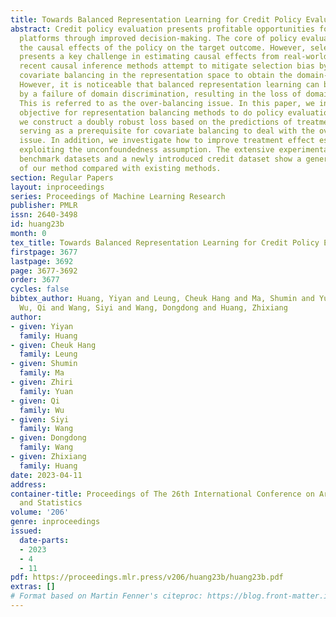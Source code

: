 ```yaml
---
title: Towards Balanced Representation Learning for Credit Policy Evaluation
abstract: Credit policy evaluation presents profitable opportunities for E-commerce
  platforms through improved decision-making. The core of policy evaluation is estimating
  the causal effects of the policy on the target outcome. However, selection bias
  presents a key challenge in estimating causal effects from real-world data. Some
  recent causal inference methods attempt to mitigate selection bias by leveraging
  covariate balancing in the representation space to obtain the domain-invariant features.
  However, it is noticeable that balanced representation learning can be accompanied
  by a failure of domain discrimination, resulting in the loss of domain-related information.
  This is referred to as the over-balancing issue. In this paper, we introduce a novel
  objective for representation balancing methods to do policy evaluation. In particular,
  we construct a doubly robust loss based on the predictions of treatment and outcomes,
  serving as a prerequisite for covariate balancing to deal with the over-balancing
  issue. In addition, we investigate how to improve treatment effect estimations by
  exploiting the unconfoundedness assumption. The extensive experimental results on
  benchmark datasets and a newly introduced credit dataset show a general outperformance
  of our method compared with existing methods.
section: Regular Papers
layout: inproceedings
series: Proceedings of Machine Learning Research
publisher: PMLR
issn: 2640-3498
id: huang23b
month: 0
tex_title: Towards Balanced Representation Learning for Credit Policy Evaluation
firstpage: 3677
lastpage: 3692
page: 3677-3692
order: 3677
cycles: false
bibtex_author: Huang, Yiyan and Leung, Cheuk Hang and Ma, Shumin and Yuan, Zhiri and
  Wu, Qi and Wang, Siyi and Wang, Dongdong and Huang, Zhixiang
author:
- given: Yiyan
  family: Huang
- given: Cheuk Hang
  family: Leung
- given: Shumin
  family: Ma
- given: Zhiri
  family: Yuan
- given: Qi
  family: Wu
- given: Siyi
  family: Wang
- given: Dongdong
  family: Wang
- given: Zhixiang
  family: Huang
date: 2023-04-11
address:
container-title: Proceedings of The 26th International Conference on Artificial Intelligence
  and Statistics
volume: '206'
genre: inproceedings
issued:
  date-parts:
  - 2023
  - 4
  - 11
pdf: https://proceedings.mlr.press/v206/huang23b/huang23b.pdf
extras: []
# Format based on Martin Fenner's citeproc: https://blog.front-matter.io/posts/citeproc-yaml-for-bibliographies/
---
```

